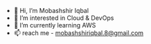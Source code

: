 - 👋 Hi, I’m Mobashshir Iqbal
- 👀 I’m interested in Cloud & DevOps
- 🌱 I’m currently learning AWS
- 📫 reach me - mobashshiriqbal.8@gmail.com

<!---
aguynamedmobi5/aguynamedmobi5 is a ✨ special ✨ repository because its `README.md` (this file) appears on your GitHub profile.
You can click the Preview link to take a look at your changes.
--->
